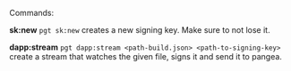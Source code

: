 Commands:

__sk:new__
`pgt sk:new` creates a new signing key. Make sure to not lose it.

__dapp:stream__
`pgt dapp:stream <path-build.json> <path-to-signing-key>` create a stream that watches the given file, signs it and send it to pangea.